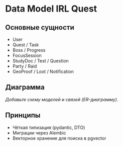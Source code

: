# Data Model IRL Quest

## Основные сущности
- User
- Quest / Task
- Boss / Progress
- FocusSession
- StudyDoc / Test / Question
- Party / Raid
- GeoProof / Loot / Notification

## Диаграмма
_Добавьте схему моделей и связей (ER-диаграмму)._

## Принципы
- Чёткая типизация (pydantic, DTO)
- Миграции через Alembic
- Векторное хранение для поиска в pgvector